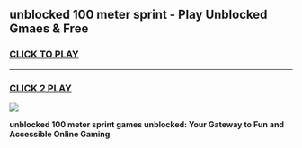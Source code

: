 
## unblocked 100 meter sprint - Play Unblocked Gmaes & Free
<h3>
<a href="https://news.freeplayer.one?title=unblocked_100_meter_sprint&ref=16F">CLICK TO PLAY</a></h3>
<hr>

<h3>
<a href="https://news.freeplayer.one?title=unblocked_100_meter_sprint&ref=16F">CLICK 2 PLAY</a>
  
</h3>

<a href="https://news.freeplayer.one?title=unblocked_100_meter_sprint&ref=16F/"><img src="https://clearcache.store/games.png"></a>


**unblocked 100 meter sprint games unblocked: Your Gateway to Fun and Accessible Online Gaming**
